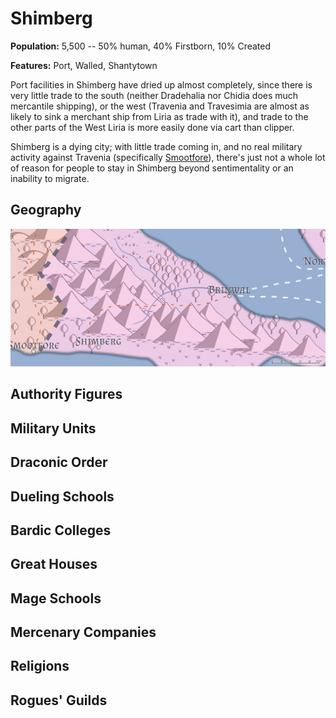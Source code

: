 # Shimberg
**Population:** 5,500 -- 50% human, 40% Firstborn, 10% Created

**Features:** Port, Walled, Shantytown

Port facilities in Shimberg have dried up almost completely, since there is very little trade to the south (neither Dradehalia nor Chidia does much mercantile shipping), or the west (Travenia and Travesimia are almost as likely to sink a merchant ship from Liria as trade with it), and trade to the other parts of the West Liria is more easily done via cart than clipper.

Shimberg is a dying city; with little trade coming in, and no real military activity against Travenia (specifically [Smootfore](Smootfore.md)), there's just not a whole lot of reason for people to stay in Shimberg beyond sentimentality or an inability to migrate. 

## Geography
![Shimberg and surrounds](Brinwal-Shimberg.jpeg)

## Authority Figures

## Military Units

## Draconic Order

## Dueling Schools

## Bardic Colleges

## Great Houses

## Mage Schools

## Mercenary Companies

## Religions

## Rogues' Guilds

